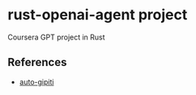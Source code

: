 # rust-openai-agent project
Coursera GPT project in Rust

## References

* [auto-gipiti]([https://github.com/kbknapp/rust-cli-template](https://www.udemy.com/course/autogpt-gpt4-code-writing-ai/)https://www.udemy.com/course/autogpt-gpt4-code-writing-ai/)
